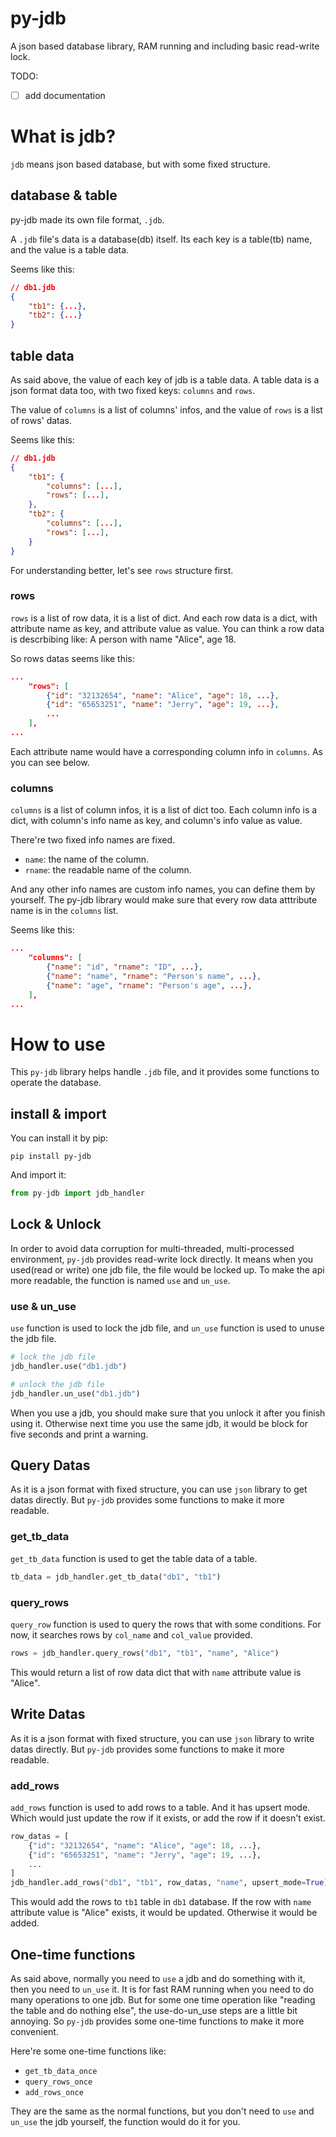 # py-jdb
A json based database library, RAM running and including basic read-write lock.

TODO:
- [ ] add documentation


# What is jdb?
`jdb` means json based database, but with some fixed structure.

## database & table
py-jdb made its own file format, `.jdb`.

A `.jdb` file's data is a database(db) itself. Its each key is a table(tb) name, and the value is a table data.

Seems like this:
```json
// db1.jdb
{
    "tb1": {...},
    "tb2": {...}
}
```

## table data
As said above, the value of each key of jdb is a table data. A table data is a json format data too, with two fixed keys: `columns` and `rows`.

The value of `columns` is a list of columns' infos, and the value of `rows` is a list of rows' datas.

Seems like this:
```json
// db1.jdb
{
    "tb1": {
        "columns": [...],
        "rows": [...],
    },
    "tb2": {
        "columns": [...],
        "rows": [...],
    }
}
```

For understanding better, let's see `rows` structure first.

### rows
`rows` is a list of row data, it is a list of dict. And each row data is a dict, with attribute name as key, and attribute value as value. You can think a row data is descrbibing like: A person with name "Alice", age 18.

So rows datas seems like this:
```json
...
    "rows": [
        {"id": "32132654", "name": "Alice", "age": 18, ...},
        {"id": "65653251", "name": "Jerry", "age": 19, ...},
        ...
    ],
...
```
Each attribute name would have a corresponding column info in `columns`. As you can see below.

### columns
`columns` is a list of column infos, it is a list of dict too. Each column info is a dict, with column's info name as key, and column's info value as value.

There're two fixed info names are fixed.
- `name`: the name of the column.
- `rname`: the readable name of the column.

And any other info names are custom info names, you can define them by yourself. The py-jdb library would make sure that every row data atttribute name is in the `columns` list.

Seems like this:
```json
...
    "columns": [
        {"name": "id", "rname": "ID", ...},
        {"name": "name", "rname": "Person's name", ...},
        {"name": "age", "rname": "Person's age", ...},
    ],
...
```

# How to use
This `py-jdb` library helps handle `.jdb` file, and it provides some functions to operate the database.

## install & import
You can install it by pip:
```
pip install py-jdb
```
And import it:
```python
from py-jdb import jdb_handler
```

## Lock & Unlock
In order to avoid data corruption for multi-threaded, multi-processed environment, `py-jdb` provides read-write lock directly. It means when you used(read or write) one jdb file, the file would be locked up.
To make the api more readable, the function is named `use` and `un_use`.

### use & un_use
`use` function is used to lock the jdb file, and `un_use` function is used to unuse the jdb file.

```python
# lock the jdb file
jdb_handler.use("db1.jdb")

# unlock the jdb file
jdb_handler.un_use("db1.jdb")
```

When you use a jdb, you should make sure that you unlock it after you finish using it. Otherwise next time you use the same jdb, it would be block for five seconds and print a warning.

## Query Datas
As it is a json format with fixed structure, you can use `json` library to get datas directly. But `py-jdb` provides some functions to make it more readable.

### get_tb_data
`get_tb_data` function is used to get the table data of a table.

```python
tb_data = jdb_handler.get_tb_data("db1", "tb1")
```

### query_rows
`query_row` function is used to query the rows that with some conditions. For now, it searches rows by `col_name` and `col_value` provided.

```python
rows = jdb_handler.query_rows("db1", "tb1", "name", "Alice")
```
This would return a list of row data dict that with `name` attribute value is "Alice".

## Write Datas
As it is a json format with fixed structure, you can use `json` library to write datas directly. But `py-jdb` provides some functions to make it more readable.

### add_rows
`add_rows` function is used to add rows to a table. And it has upsert mode. Which would just update the row if it exists, or add the row if it doesn't exist.

```python
row_datas = [
    {"id": "32132654", "name": "Alice", "age": 18, ...},
    {"id": "65653251", "name": "Jerry", "age": 19, ...},
    ...
]
jdb_handler.add_rows("db1", "tb1", row_datas, "name", upsert_mode=True)
```

This would add the rows to `tb1` table in `db1` database. If the row with `name` attribute value is "Alice" exists, it would be updated. Otherwise it would be added.

## One-time functions
As said above, normally you need to `use` a jdb and do something with it, then you need to `un_use` it. It is for fast RAM running when you need to do many operations to one jdb. But for some one time operation like "reading the table and do nothing else", the use-do-un_use steps are a little bit annoying. So `py-jdb` provides some one-time functions to make it more convenient.

Here're some one-time functions like:
- `get_tb_data_once`
- `query_rows_once`
- `add_rows_once`

They are the same as the normal functions, but you don't need to `use` and `un_use` the jdb yourself, the function would do it for you.